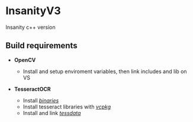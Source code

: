 # InsanityV3

Insanity c++ version

## Build requirements

- **OpenCV**
  - Install and setup enviroment variables, then link includes and lib on VS

- **TesseractOCR**
  - Install [_binaries_](https://github.com/UB-Mannheim/tesseract/wiki)
  - Install tesseract libraries with [_vcpkg_](https://vcpkg.io/en/getting-started.html)
  - Install and link [_tessdata_](https://github.com/tesseract-ocr/tessdata)
  

